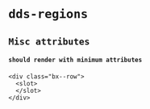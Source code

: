 # `dds-regions`

## `Misc attributes`

#### `should render with minimum attributes`

```
<div class="bx--row">
  <slot>
  </slot>
</div>

```
